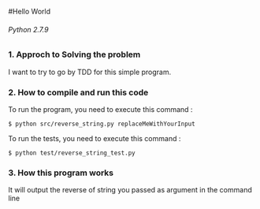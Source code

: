 #Hello World
###### Python 2.7.9

### 1. Approch to Solving the problem

I want to try to go by TDD for this simple program.

### 2. How to compile and run this code

To run the program, you need to execute this command :

```
$ python src/reverse_string.py replaceMeWithYourInput
```

To run the tests, you need to execute this command :

```
$ python test/reverse_string_test.py
```

### 3. How this program works

It will output the reverse of string you passed as argument in the command line